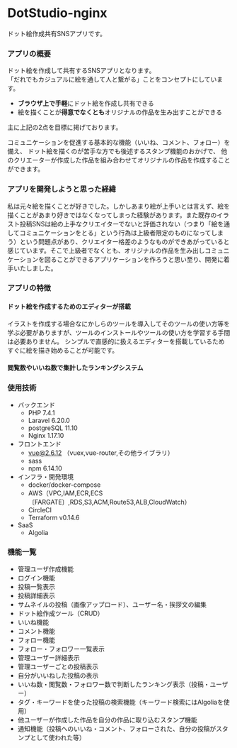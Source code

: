 # DotStudio-nginx
ドット絵作成共有SNSアプリです。
### アプリの概要
ドット絵を作成して共有するSNSアプリとなります。<br>
「だれでもカジュアルに絵を通して人と繋がる」ことをコンセプトにしています。<br>
- **ブラウザ上で手軽**にドット絵を作成し共有できる
- 絵を描くことが**得意でなくとも**オリジナルの作品を生み出すことができる  

主に上記の2点を目標に掲げております。

コミュニケーションを促進する基本的な機能（いいね、コメント、フォロー）を備え、  ドット絵を描くのが苦手な方でも後述するスタンプ機能のおかげで、  他のクリエーターが作成した作品を組み合わせてオリジナルの作品を作成することができます。
### アプリを開発しようと思った経緯
私は元々絵を描くことが好きでした。しかしあまり絵が上手いとは言えず、絵を描くことがあまり好きではなくなってしまった経験があります。また既存のイラスト投稿SNSは絵の上手なクリエイターでないと評価されない（つまり「絵を通してコミュニケーションをとる」という行為は上級者限定のものになってしまう）という問題点があり、クリエイター格差のようなものができあがっていると感じています。そこで上級者でなくとも、オリジナルの作品を生み出しコミュニケーションを図ることができるアプリケーションを作ろうと思い至り、開発に着手いたしました。
### アプリの特徴
#### ドット絵を作成するためのエディターが搭載
イラストを作成する場合なにかしらのツールを導入してそのツールの使い方等を学ぶ必要がありますが、ツールのインストールやツールの使い方を学習する手間は必要ありません。  シンプルで直感的に扱えるエディターを搭載しているためすぐに絵を描き始めることが可能です。
#### **閲覧数**や**いいね数**で集計したランキングシステム
### 使用技術
- バックエンド
  - PHP 7.4.1
  - Laravel 6.20.0
  - postgreSQL 11.10
  - Nginx 1.17.10
- フロントエンド
  - vue@2.6.12 （vuex,vue-router,その他ライブラリ）
  - sass
  - npm 6.14.10
- インフラ・開発環境
  - docker/docker-compose
  - AWS（VPC,IAM,ECR,ECS〔FARGATE〕,RDS,S3,ACM,Route53,ALB,CloudWatch）
  - CircleCI
  - Terraform v0.14.6
- SaaS
  - Algolia
### 機能一覧
- 管理ユーザ作成機能
- ログイン機能
- 投稿一覧表示
- 投稿詳細表示
- サムネイルの投稿（画像アップロード）、ユーザー名・挨拶文の編集
- ドット絵作成ツール（CRUD）
- いいね機能
- コメント機能
- フォロー機能
- フォロー・フォロワー一覧表示
- 管理ユーザー詳細表示
- 管理ユーザーごとの投稿表示
- 自分がいいねした投稿の表示
- いいね数・閲覧数・フォロワー数で判断したランキング表示（投稿・ユーザー）
- タグ・キーワードを使った投稿の検索機能（キーワード検索にはAlgoliaを使用）
- 他ユーザーが作成した作品を自分の作品に取り込むスタンプ機能
- 通知機能（投稿へのいいね・コメント、フォローされた、自分の投稿がスタンプとして使われた等）

